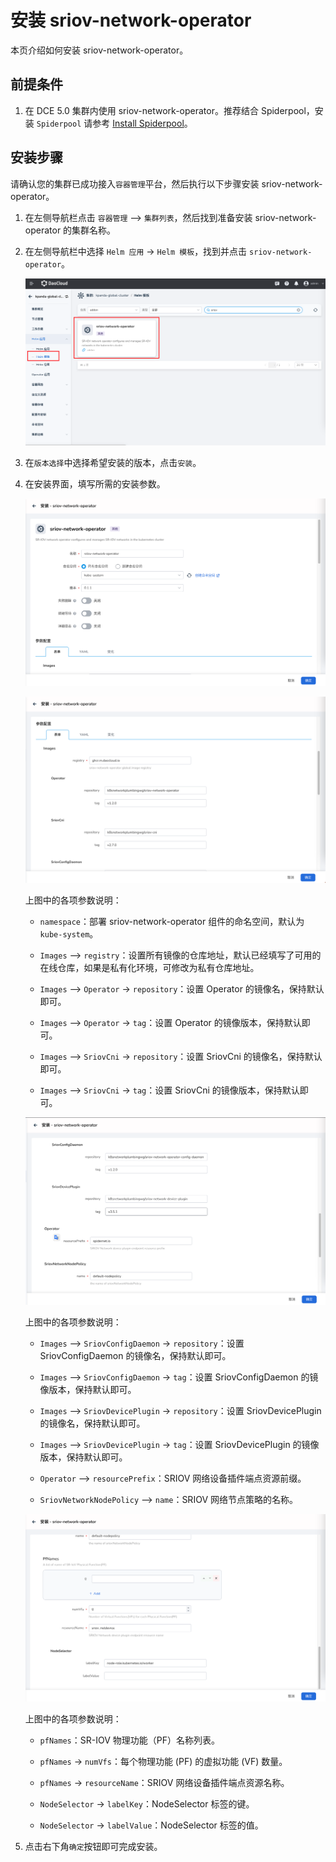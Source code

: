 # 安装 sriov-network-operator

本页介绍如何安装 sriov-network-operator。

## 前提条件

1. 在 DCE 5.0 集群内使用 sriov-network-operator。推荐结合 Spiderpool，安装 `Spiderpool` 请参考 [Install Spiderpool](../spiderpool/install.md)。

## 安装步骤

请确认您的集群已成功接入`容器管理`平台，然后执行以下步骤安装 sriov-network-operator。

1. 在左侧导航栏点击 `容器管理` —> `集群列表`，然后找到准备安装 sriov-network-operator 的集群名称。

2. 在左侧导航栏中选择 `Helm 应用` -> `Helm 模板`，找到并点击 `sriov-network-operator`。

    ![sriov-network-operator helm](../../images/helm-sriov-network-operator.png)

3. 在`版本选择`中选择希望安装的版本，点击`安装`。

4. 在安装界面，填写所需的安装参数。

    ![sriov instal1](../../images/sriov-network-operator-install-1.png)

    ![sriov instal2](../../images/sriov-network-operator-install-2.png)

    上图中的各项参数说明：

    - `namespace`：部署 sriov-network-operator 组件的命名空间，默认为 `kube-system`。

    - `Images` —> `registry`：设置所有镜像的仓库地址，默认已经填写了可用的在线仓库，如果是私有化环境，可修改为私有仓库地址。

    - `Images` —> `Operator` -> `repository`：设置 Operator 的镜像名，保持默认即可。

    - `Images` —> `Operator` -> `tag`：设置 Operator 的镜像版本，保持默认即可。

    - `Images` —> `SriovCni` -> `repository`：设置 SriovCni 的镜像名，保持默认即可。

    - `Images` —> `SriovCni` -> `tag`：设置 SriovCni 的镜像版本，保持默认即可。

    ![sriov instal3](../../images/sriov-network-operator-install-3.png)

    上图中的各项参数说明：

    - `Images` —> `SriovConfigDaemon` -> `repository`：设置 SriovConfigDaemon 的镜像名，保持默认即可。

    - `Images` —> `SriovConfigDaemon` -> `tag`：设置 SriovConfigDaemon 的镜像版本，保持默认即可。

    - `Images` —> `SriovDevicePlugin` -> `repository`：设置 SriovDevicePlugin 的镜像名，保持默认即可。

    - `Images` —> `SriovDevicePlugin` -> `tag`：设置 SriovDevicePlugin 的镜像版本，保持默认即可。

    - `Operator` —> `resourcePrefix`：SRIOV 网络设备插件端点资源前缀。

    - `SriovNetworkNodePolicy` —> `name`：SRIOV 网络节点策略的名称。

    ![sriov instal4](../../images/sriov-network-operator-install-4.png)

    上图中的各项参数说明：

    - `pfNames`：SR-IOV 物理功能（PF）名称列表。

    - `pfNames` -> `numVfs`：每个物理功能 (PF) 的虚拟功能 (VF) 数量。

    - `pfNames` -> `resourceName`：SRIOV 网络设备插件端点资源名称。

    - `NodeSelector` -> `labelKey`：NodeSelector 标签的键。

    - `NodeSelector` -> `labelValue`：NodeSelector 标签的值。

5. 点击右下角`确定`按钮即可完成安装。
